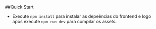 ##Quick Start

* Execute `npm install` para instalar as depeências do frontend e logo após execute `npm run dev` para compilar os assets.
